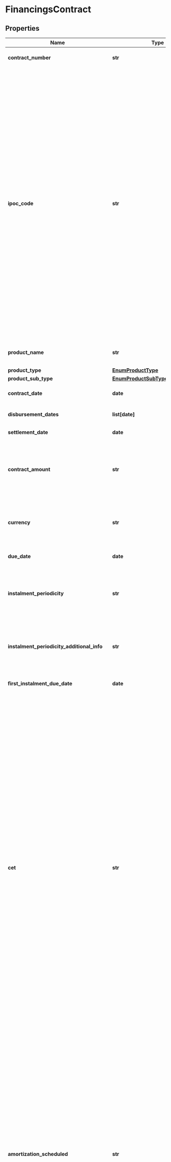# FinancingsContract

## Properties
Name | Type | Description | Notes
------------ | ------------- | ------------- | -------------
**contract_number** | **str** | Número do contrato dado pela instituição contratante. | 
**ipoc_code** | **str** | \&quot;Número padronizado do contrato - IPOC (Identificação Padronizada da Operação de Crédito). Segundo DOC 3040, composta por: - **CNPJ da instituição:** 8 (oito) posições iniciais; - **Modalidade da operação:** 4 (quatro) posições; - **Tipo do cliente:** 1 (uma) posição( 1 &#x3D; pessoa natural - CPF, 2&#x3D; pessoa jurídica – CNPJ, 3 &#x3D; pessoa física no exterior, 4 &#x3D; pessoa jurídica no exterior, 5 &#x3D; pessoa natural sem CPF e 6 &#x3D; pessoa jurídica sem CNPJ); - **Código do cliente:** O número de posições varia conforme o tipo do cliente:   1. Para clientes pessoa física com CPF (tipo de cliente &#x3D; 1), informar as 11 (onze) posições do CPF;   2. Para clientes pessoa jurídica com CNPJ (tipo de cliente &#x3D; 2), informar as 8 (oito) posições iniciais do CNPJ;   3. Para os demais clientes (tipos de cliente 3, 4, 5 e 6), informar 14 (catorze) posições com complemento de zeros à esquerda se a identificação tiver tamanho inferior; - **Código do contrato:** 1 (uma) até 40 (quarenta) posições, sem complemento de caracteres.\&quot;  | 
**product_name** | **str** | Denominação/Identificação do nome da Modalidade da Operação de Crédito divulgado ao cliente  | 
**product_type** | [**EnumProductType**](EnumProductType.md) |  | 
**product_sub_type** | [**EnumProductSubType**](EnumProductSubType.md) |  | 
**contract_date** | **date** | Data de contratação da operação de crédito. Especificação RFC-3339 | 
**disbursement_dates** | **list[date]** | Lista que traz as Datas de Desembolso do valor contratado.  | [optional] 
**settlement_date** | **date** | Data de liquidação da operação.  | [optional] 
**contract_amount** | **str** | Valor contratado da operação. Expresso em valor monetário com no mínimo 2 casas e no máximo 4 casas decimais. Nos casos em que não houver este valor explícito no contrato do produto, enviar como 0.00. | 
**currency** | **str** | Moeda referente ao valor da garantia, segundo modelo ISO-4217. p.ex. &#x27;BRL&#x27; Todos os valores monetários informados estão representados com a moeda vigente do Brasil  | [optional] 
**due_date** | **date** | Data de vencimento Final da operação. Especificação RFC-3339.     | [optional] 
**instalment_periodicity** | **str** | \&quot;Informação relativa à periodicidade regular das parcelas. (Vide Enum) sem periodicidade regular, semanal, quinzenal, mensal, bimestral, trimestral, semestral, anual\&quot;  | 
**instalment_periodicity_additional_info** | **str** | Campo para complementar a informação relativa à periodicidade de pagamento regular.   [Restrição] Obrigatório quando o campo instalmentPeriodicity for igual a OUTROS.  | [optional] 
**first_instalment_due_date** | **date** | Data de vencimento primeira parcela do principal.  | [optional] 
**cet** | **str** | CET – Custo Efetivo Total deve ser expresso na forma de taxa percentual anual e incorpora todos os encargos e despesas incidentes nas operações de crédito (taxa de juro, mas também tarifas, tributos, seguros e outras despesas cobradas).  O preenchimento deve respeitar as 6 casas decimais, mesmo que venham preenchidas com zeros (representação de porcentagem p.ex: 0.150000. Este valor representa 15%. O valor 1 representa 100%).    Para o público PF (pessoa física) o campo é de envio obrigatório para contratos firmados a partir de 2008, conforme Resolução CMN 3.517. Para o público PJ (pessoa jurídica) o campo é de envio obrigatório para contratos firmados a partir de 2011, conforme Resolução CMN 3.909. Excepcionalmente nos casos de operações de crédito rural, o envio do campo CET será obrigatório a partir de 2019, conforme Resolução CMN 4.699. O campo poderá ser preenchido com 0.00 em cenários nos quais a casa não tenha a informação de CET (Custo efetivo total) apenas para as exceções listadas abaixo: - Em contratos anteriores a 2008 (para o público PF); - Em contratos anteriores a 2011 (para o público PJ); - Em contratos anteriores a 2019 para os casos de operações de crédito rural (ambos os públicos PF e PJ); - Público PJ de médio ou grande porte.  | 
**amortization_scheduled** | **str** | Sistema de amortização (Vide Enum): - SAC (Sistema de Amortização Constante) - É aquele em que o valor da amortização permanece igual até o final. Os juros cobrados sobre o parcelamento não entram nesta conta. - PRICE (Sistema Francês de Amortização) - As parcelas são fixas do início ao fim do contrato. Ou seja, todas as parcelas terão o mesmo valor, desde a primeira até a última. Nos primeiros pagamentos, a maior parte do valor da prestação corresponde aos juros. Ao longo do tempo, a taxa de juros vai decrescendo. Como o valor da prestação é fixo, com o passar das parcelas, o valor de amortização vai aumentando. - SAM (Sistema de Amortização Misto) - Cada prestação (pagamento) é a média aritmética das prestações respectivas no Sistemas Price e no Sistema de Amortização Constante (SAC). - SEM SISTEMA DE AMORTIZAÇÃO  | 
**amortization_scheduled_additional_info** | **str** | Campo para complementar a informação relativa à amortização.  [Restrição] Obrigatório quando o campo amortizationScheduled for igual a OUTROS.  | [optional] 
**interest_rates** | [**list[FinancingsContractInterestRate]**](FinancingsContractInterestRate.md) | Objeto que traz o conjunto de informações necessárias para demonstrar a composição das taxas de juros remuneratórios da Modalidade de crédito.   Caso o contrato não possua taxas de juros, deve ser compartilhada uma lista vazia. Caso o contrato possua uma taxa de juros com valor 0, deve ser compartilhado um objeto com o valor 0 de forma explícita.  | 
**contracted_fees** | [**list[FinancingsContractFee]**](FinancingsContractFee.md) | Lista que traz as informações das tarifas pactuadas no contrato.  | 
**contracted_finance_charges** | [**list[FinancingsFinanceCharge]**](FinancingsFinanceCharge.md) | Lista que traz os encargos pactuados no contrato | 

[[Back to Model list]](../README.md#documentation-for-models) [[Back to API list]](../README.md#documentation-for-api-endpoints) [[Back to README]](../README.md)

